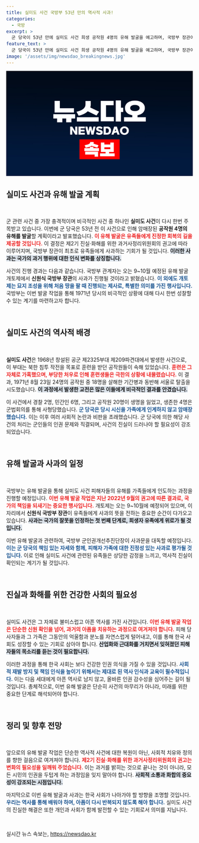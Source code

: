 ```yaml
---
title: 실미도 사건 국방부 53년 만의 역사적 사과!
categories:
  - 국방
excerpt: >
  군 당국이 53년 만에 실미도 사건 희생 공작원 4명의 유해 발굴을 예고하며, 국방부 장관이 유족들에게 사과할 계획입니다. 역사적 진실을 향한 첫 걸음이 시작됩니다!
feature_text: >
  군 당국이 53년 만에 실미도 사건 희생 공작원 4명의 유해 발굴을 예고하며, 국방부 장관이 유족들에게 사과할 계획입니다. 역사적 진실을 향한 첫 걸음이 시작됩니다!
image: '/assets/img/newsdao_breakingnews.jpg'
---
```


<p><img src="/assets/img/newsdao_breakingnews.jpg" alt="flaretime 속보" /></p>

<h2 data-ke-size="size26">실미도 사건과 유해 발굴 계획</h2>

<p data-ke-size="size16">&nbsp;</p>

<p>군 관련 사건 중 가장 충격적이며 비극적인 사건 중 하나인 <strong>실미도 사건</strong>이 다시 한번 주목받고 있습니다. 이번에 군 당국은 53년 전 이 사건으로 인해 암매장된 <strong>공작원 4명의 유해를 발굴</strong>할 계획이라고 발표했습니다. <b><span style="color: #ee2323;">이 유해 발굴은 유족들에게 진정한 회복의 길을 제공할 것입니다.</span></b> 이 결정은 제2기 진실·화해를 위한 과거사정리위원회의 권고에 따라 이루어지며, 국방부 장관이 최초로 유족들에게 사과하는 기회가 될 것입니다. <b><span style="background-color: #21538527;">이러한 사과는 국가의 과거 행위에 대한 인식 변화를 상징합니다.</span></b> </p>

<p>사건의 진행 경과는 다음과 같습니다. 국방부 관계자는 오는 9~10월 예정된 유해 발굴 개토제에서 <strong>신원식 국방부 장관</strong>의 사과가 진행될 것이라고 밝혔습니다. <b><span style="color: #1a5490;">이 외에도 개토제는 묘지 조성을 위해 처음 땅을 팔 때 진행되는 제사로, 특별한 의미를 가진 행사입니다.</span></b> 국방부는 이번 발굴 작업을 통해 1971년 당시의 비극적인 상황에 대해 다시 한번 성찰할 수 있는 계기를 마련하고자 합니다. </p>

<p data-ke-size="size16">&nbsp;</p>

<h2 data-ke-size="size26">실미도 사건의 역사적 배경</h2>

<p data-ke-size="size16">&nbsp;</p>

<p><strong>실미도 사건</strong>은 1968년 창설된 공군 제2325부대 제209파견대에서 발생한 사건으로, 이 부대는 북한 침투 작전을 목표로 훈련을 받던 공작원들이 속해 있었습니다. <b><span style="color: #ee2323;">훈련은 그 자체로 가혹했으며, 부당한 처우로 인해 훈련생들은 극한의 상황에 내몰렸습니다.</span></b> 이 결과, 1971년 8월 23일 24명의 공작원 중 18명을 살해한 기간병과 동반해 서울로 탈출을 시도했습니다. <b><span style="background-color: #21538527;">이 과정에서 발생한 교전은 많은 이들에게 비극적인 결과를 안겼습니다.</span></b> </p>

<p>이 사건에서 경찰 2명, 민간인 6명, 그리고 공작원 20명이 생명을 잃었고, 생존한 4명은 군법회의를 통해 사형당했습니다. <b><span style="color: #1a5490;">군 당국은 당시 시신을 가족에게 인계하지 않고 암매장했습니다.</span></b> 이는 이후 여러 사회적 논란과 비판을 초래했습니다. 군 당국에 의한 해당 사건의 처리는 군인들의 인권 문제와 직결되며, 사건의 진실이 드러나야 할 필요성이 강조되었습니다.</p>

<p data-ke-size="size16">&nbsp;</p>

<h2 data-ke-size="size26">유해 발굴과 사과의 일정</h2>

<p data-ke-size="size16">&nbsp;</p>

<p>국방부는 유해 발굴을 통해 실미도 사건 피해자들의 유해를 가족들에게 인도하는 과정을 진행할 예정입니다. <b><span style="color: #ee2323;">이번 유해 발굴 작업은 지난 2022년 9월의 권고에 따른 결과로, 국가의 책임을 되새기는 중요한 행사입니다.</span></b> 개토제는 오는 9~10월에 예정되어 있으며, 이 자리에서 <strong>신원식 국방부 장관</strong>이 유족들에게 사과의 뜻을 전하는 중요한 순간이 다가오고 있습니다. <b><span style="background-color: #21538527;">사과는 국가의 잘못을 인정하는 첫 번째 단계로, 희생자 유족에게 위로가 될 것입니다.</span></b></p>

<p>이번 유해 발굴과 관련하여, 국방부 군인권개선추진단장이 사과문을 대독할 예정입니다. <b><span style="color: #1a5490;">이는 군 당국의 책임 있는 자세와 함께, 피해자 가족에 대한 진정성 있는 사과로 평가될 것입니다.</span></b> 이로 인해 실미도 사건에 관련된 유족들은 상당한 감정을 느끼고, 역사적 진실이 확인되는 계기가 될 것입니다. </p>

<p data-ke-size="size16">&nbsp;</p>

<h2 data-ke-size="size26">진실과 화해를 위한 건강한 사회의 필요성</h2>

<p data-ke-size="size16">&nbsp;</p>

<p>실미도 사건은 그 자체로 불미스럽고 아픈 역사를 가진 사건입니다. <b><span style="color: #ee2323;">이번 유해 발굴 작업은 단순한 신원 확인을 넘어, 과거의 아픔을 치유하는 과정으로 여겨져야 합니다.</span></b> 피해 당사자들과 그 가족은 그동안의 억울함과 분노를 자연스럽게 털어내고, 이를 통해 한국 사회도 성장할 수 있는 기회로 삼아야 합니다. <b><span style="background-color: #21538527;">산업화와 근대화를 거치면서 잊혀졌던 피해자들의 목소리를 듣는 것이 필요합니다.</span></b></p>

<p>이러한 과정을 통해 한국 사회는 보다 건강한 인권 의식을 가질 수 있을 것입니다. <b><span style="color: #1a5490;">사회적 재발 방지 및 책임 인식을 높이기 위해서는 제대로 된 역사 인식과 교육이 필수적입니다.</span></b> 이는 다음 세대에게 아픈 역사로 남지 않고, 올바른 인권 감수성을 심어주는 길이 될 것입니다. 총체적으로, 이번 유해 발굴은 단순히 사건의 마무리가 아니라, 미래를 위한 중요한 단계로 해석되어야 합니다.</p>

<p data-ke-size="size16">&nbsp;</p>

<h2 data-ke-size="size26">정리 및 향후 전망</h2>

<p data-ke-size="size16">&nbsp;</p>

<p>앞으로의 유해 발굴 작업은 단순한 역사적 사건에 대한 복원이 아닌, 사회적 치유와 정의를 향한 걸음으로 여겨져야 합니다. <b><span style="color: #ee2323;">제2기 진실·화해를 위한 과거사정리위원회의 권고는 변화의 필요성을 일깨워 주었습니다.</span></b> 이는 과거를 밝히는 것으로 끝나는 것이 아니라, 모든 시민의 인권을 두텁게 하는 과정임을 잊지 말아야 합니다. <b><span style="background-color: #21538527;">사회적 소통과 화합의 중요성이 강조되는 시점입니다.</span></b> </p>

<p>마지막으로 이번 유해 발굴과 사과는 한국 사회가 나아가야 할 방향을 조명할 것입니다. <b><span style="color: #1a5490;">우리는 역사를 통해 배워야 하며, 아픔이 다시 반복되지 않도록 해야 합니다.</span></b> 실미도 사건의 진실한 해결은 또한 개인과 사회가 함께 발전할 수 있는 기회로서 의미를 지닙니다. </p>

<p data-ke-size="size16">&nbsp;</p>
실시간 뉴스 속보는, <a href="https://newsdao.kr" rel="dofollow">https://newsdao.kr</a>


